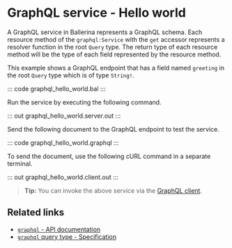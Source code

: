# GraphQL service - Hello world

A GraphQL service in Ballerina represents a GraphQL schema. Each resource method of the `graphql:Service` with the `get` accessor represents a resolver function in the root `Query` type. The return type of each resource method will be the type of each field represented by the resource method.

This example shows a GraphQL endpoint that has a field named `greeting` in the root `Query` type which is of type `String!`.

::: code graphql_hello_world.bal :::

Run the service by executing the following command.

::: out graphql_hello_world.server.out :::

Send the following document to the GraphQL endpoint to test the service.

::: code graphql_hello_world.graphql :::

To send the document, use the following cURL command in a separate terminal.

::: out graphql_hello_world.client.out :::

>**Tip:** You can invoke the above service via the [GraphQL client](/learn/by-example/graphql-client/).

## Related links
- [`graphql` - API documentation](https://lib.ballerina.io/ballerina/graphql/latest)
- [`graphql` query type - Specification](/spec/graphql/#311-the-query-type)
